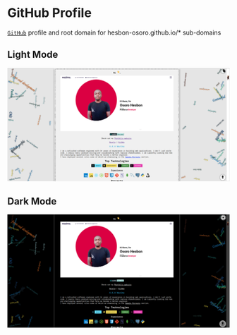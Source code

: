 # GitHub Profile

[`GitHub`](https://hesbon-osoro.github.io/) profile and root domain for hesbon-osoro.github.io/\* sub-domains

## Light Mode

[![light](assets/images/wazimu%20light.png)](https://hesbon-osoro.github.io/)

## Dark Mode

[![dark](assets/images/wazimu%20dark.png)](https://hesbon-osoro.github.io/)
